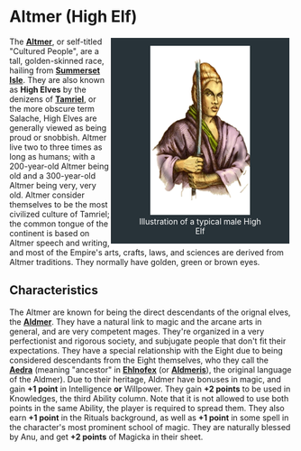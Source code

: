# Altmer (High Elf)

<div style="float: right; margin-right: 1%; background: #283339; border: 2px white solid;">
	<figure>
		<center><img src="/uploads/races/highelf.png" height="300" alt="Altmer">
		<figcaption style="color:white; margin-left: 2%; margin-right: 2%;">Illustration of a typical male High Elf</figcaption></center>
	</figure>
</div>

The **[Altmer](https://uesp.net/wiki/Lore:Altmer)**, or self-titled "Cultured People", are a tall, golden-skinned race, hailing from **[Summerset Isle](https://uesp.net/wiki/Lore:Summerset_Isles)**. They are also known as **High Elves** by the denizens of **[Tamriel](https://uesp.net/wiki/Lore:Tamriel)**, or the more obscure term Salache, High Elves are generally viewed as being proud or snobbish. Altmer live two to three times as long as humans; with a 200-year-old Altmer being old and a 300-year-old Altmer being very, very old. Altmer consider themselves to be the most civilized culture of Tamriel; the common tongue of the continent is based on Altmer speech and writing, and most of the Empire's arts, crafts, laws, and sciences are derived from Altmer traditions. They normally have golden, green or brown eyes.

## Characteristics
The Altmer are known for being the direct descendants of the orignal elves, the **[Aldmer](https://uesp.net/wiki/Lore:Aldmer)**. They have a natural link to magic and the arcane arts in general, and are very competent mages. They're organized in a very perfectionist and rigorous society, and subjugate people that don't fit their expectations. They have a special relationship with the Eight due to being considered descendants from the Eight themselves, who they call the **[Aedra](https://uesp.net/wiki/Lore:Altmer)** (meaning "ancestor" in **[Ehlnofex](https://en.uesp.net/wiki/Lore:Ehlnofex_Languages)** (or **[Aldmeris](https://www.imperial-library.info/content/hrafnirs-languages-nordic#Aldmeris)**), the original language of the Aldmer). Due to their heritage, Aldmer have bonuses in magic, and gain **+1 point** in Intelligence **or** Willpower. They gain **+2 points** to be used in Knowledges, the third Ability column. Note that it is not allowed to use both points in the same Ability, the player is required to spread them. They also earn **+1 point** in the Rituals background, as well as **+1 point** in some spell in the character's most prominent school of magic. They are naturally blessed by Anu, and get **+2 points** of Magicka in their sheet.
